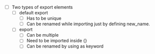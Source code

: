 - [ ] Two types of export elements
  - [ ] default export
    - [ ] Has to be unique
    - [ ] Can be renamed while importing just by defining new_name.
  - [ ] export
    - [ ] Can be multiple
    - [ ] Need to be imported inside {}
    - [ ] Can be renamed by using as keyword
